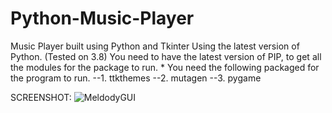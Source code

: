 # Python-Music-Player
Music Player built using Python and Tkinter
Using the latest version of Python. (Tested on 3.8)
You need to have the latest version of PIP, to get all the modules for the package to run.
*
You need the following packaged for the program to run.
 --1. ttkthemes
 --2. mutagen
 --3. pygame
 
SCREENSHOT:
![MeldodyGUI](https://i.imgur.com/bIb1nsM.png)
